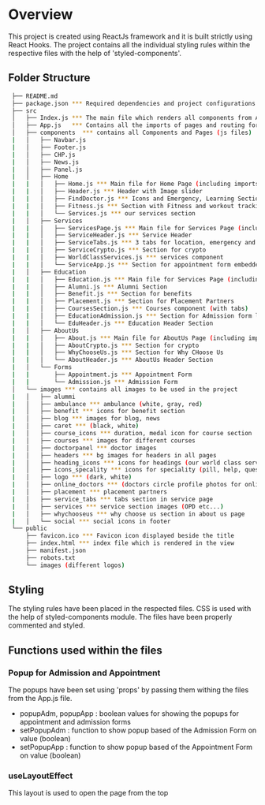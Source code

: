 # Overview
This project is created using ReactJs framework and it is built strictly using React Hooks. The project contains all the individual styling rules within the respective files with the help of 'styled-components'.

## Folder Structure
 ```sh
  ├── README.md
  ├── package.json *** Required dependencies and project configurations
  ├── src
  │   ├── Index.js *** The main file which renders all components from App.js
  │   ├── App.js   *** Contains all the imports of pages and routing for various URLs
  │   ├── components  *** contains all Components and Pages (js files)
  |   │   ├── Navbar.js
  |   │   ├── Footer.js
  |   │   ├── CHP.js
  |   │   ├── News.js
  |   │   ├── Panel.js
  |   │   ├── Home
  |   |   │   ├── Home.js *** Main file for Home Page (including imports)
  |   |   │   ├── Header.js *** Header with Image slider
  |   |   │   ├── FindDoctor.js *** Icons and Emergency, Learning Section
  |   |   │   ├── Fitness.js *** Section with Fitness and workout tracking
  |   |   │   └── Services.js *** our services section
  |   │   ├── Services
  |   |   │   ├── ServicesPage.js *** Main file for Services Page (including imports)
  |   |   │   ├── ServiceHeader.js *** Service Header
  |   |   │   ├── ServiceTabs.js *** 3 tabs for location, emergency and opening hours
  |   |   │   ├── ServiceCrypto.js *** Section for crypto
  |   |   │   ├── WorldClassServices.js *** services component
  |   |   │   └── ServiceApp.js *** Section for appointment form embedded
  |   │   ├── Education
  |   |   │   ├── Education.js *** Main file for Services Page (including imports)
  |   |   │   ├── Alumni.js *** Alumni Section
  |   |   │   ├── Benefit.js *** Section for benefits
  |   |   │   ├── Placement.js *** Section for Placement Partners
  |   |   │   ├── CoursesSection.js *** Courses component (with tabs)
  |   |   │   ├── EducationAdmission.js *** Section for Admission form link
  |   |   │   └── EduHeader.js *** Education Header Section
  |   │   ├── AboutUs
  |   |   │   ├── About.js *** Main file for AboutUs Page (including imports)
  |   |   │   ├── AboutCrypto.js *** Section for crypto
  |   |   │   ├── WhyChooseUs.js *** Section for Why CHoose Us
  |   |   │   └── AboutHeader.js *** AboutUs Header Section
  |   │   └── Forms
  |   |       ├── Appointment.js *** Appointment Form
  |   |       └── Admission.js *** Admission Form
  │   └── images *** contains all images to be used in the project
  |   │   ├── alummi
  |   │   ├── ambulance *** ambulance (white, gray, red)
  |   │   ├── benefit *** icons for benefit section
  |   │   ├── blog *** images for blog, news
  |   │   ├── caret *** (black, white)
  |   │   ├── course_icons *** duration, medal icon for course section
  |   │   ├── courses *** images for different courses
  |   │   ├── doctorpanel *** doctor images
  |   │   ├── headers *** bg images for headers in all pages
  |   │   ├── heading_icons *** icons for headings (our world class services, doctor panel, latest news, etc)
  |   │   ├── icons_specality *** icons for speciality (pill, help, question, bone, baby, etc)
  |   │   ├── logo *** (dark, white)
  |   │   ├── online_doctors *** (doctors circle profile photos for online doctors section)
  |   │   ├── placement *** placement partners
  |   │   ├── service_tabs *** tabs section in service page
  |   │   ├── services *** service section images (OPD etc...)
  |   │   ├── whychooseus *** why choose us section in about us page
  |   │   └── social *** social icons in footer
  └── public
      ├── favicon.ico *** Favicon icon displayed beside the title
      ├── index.html *** index file which is rendered in the view
      ├── manifest.json
      ├── robots.txt
      └── images (different logos)
  ```

## Styling
The styling rules have been placed in the respected files. CSS is used with the help of styled-components module. The files have been properly commented and styled.

## Functions used within the files
### Popup for Admission and Appointment
The popups have been set using 'props' by passing them withing the files from the App.js file.
* popupAdm, popupApp :  boolean values for showing the popups for appointment and admission forms
* setPopupAdm : function to show popup based of the Admission Form on value (boolean)
* setPopupApp : function to show popup based of the Appointment Form on value (boolean)

### useLayoutEffect
This layout is used to open the page from the top
